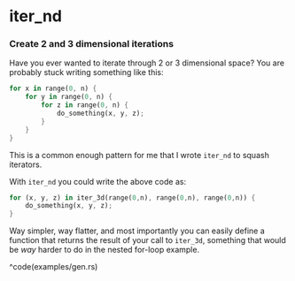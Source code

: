 # iter_nd
### Create 2 and 3 dimensional iterations

Have you ever wanted to iterate through 2 or 3 dimensional space?  You are
probably stuck writing something like this:
```rust
for x in range(0, n) {
    for y in range(0, n) {
        for z in range(0, n) {
            do_something(x, y, z);
        }
    }
}
```

This is a common enough pattern for me that I wrote `iter_nd` to squash
iterators.

With `iter_nd` you could write the above code as:

```rust
for (x, y, z) in iter_3d(range(0,n), range(0,n), range(0,n)) {
    do_something(x, y, z);
}
```

Way simpler, way flatter, and most importantly you can easily define a function
that returns the result of your call to `iter_3d`, something that would be
*way* harder to do in the nested for-loop example.

^code(examples/gen.rs)
